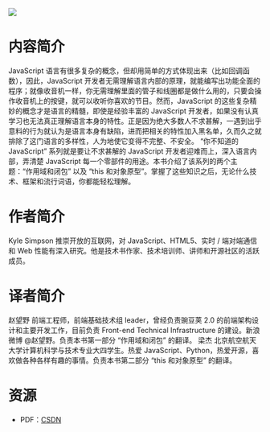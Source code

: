 ![](http://img3x2.ddimg.cn/96/7/23684262-1_u_1.jpg)

# 内容简介

JavaScript 语言有很多复杂的概念，但却用简单的方式体现出来（比如回调函数），因此，JavaScript 开发者无需理解语言内部的原理，就能编写出功能全面的程序；就像收音机一样，你无需理解里面的管子和线圈都是做什么用的，只要会操作收音机上的按键，就可以收听你喜欢的节目。然而，JavaScript 的这些复杂精妙的概念才是语言的精髓，即使是经验丰富的 JavaScript 开发者，如果没有认真学习也无法真正理解语言本身的特性。正是因为绝大多数人不求甚解，一遇到出乎意料的行为就认为是语言本身有缺陷，进而把相关的特性加入黑名单，久而久之就排除了这门语言的多样性，人为地使它变得不完整、不安全。
“你不知道的 JavaScript” 系列就是要让不求甚解的 JavaScript 开发者迎难而上，深入语言内部，弄清楚 JavaScript 每一个零部件的用途。本书介绍了该系列的两个主题：“作用域和闭包” 以及 “this 和对象原型”。掌握了这些知识之后，无论什么技术、框架和流行词语，你都能轻松理解。

# 作者简介
Kyle Simpson
推崇开放的互联网，对 JavaScript、HTML5、实时 / 端对端通信和 Web 性能有深入研究。他是技术书作家、技术培训师、讲师和开源社区的活跃成员。

# 译者简介
赵望野
前端工程师，前端基础技术组 leader，曾经负责豌豆荚 2.0 的前端架构设计和主要开发工作，目前负责 Front-end Technical Infrastructure 的建设。新浪微博 @赵望野。负责本书第一部分 “作用域和闭包” 的翻译。
梁杰
北京航空航天大学计算机科学与技术专业大四学生。热爱 JavaScript、Python，热爱开源，喜欢做各种各样有趣的事情。负责本书第二部分 “this 和对象原型” 的翻译。

# 资源

* PDF：[CSDN](http://download.csdn.net/download/zane402075316/9263315)
